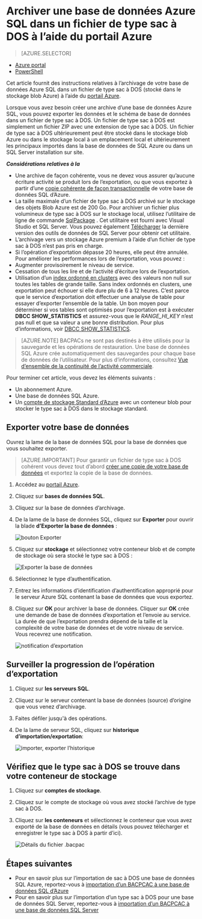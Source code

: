 <properties
    pageTitle="Archiver une base de données Azure SQL dans un fichier de type sac à DOS à l’aide du portail Azure"
    description="Archiver une base de données Azure SQL dans un fichier de type sac à DOS à l’aide du portail Azure"
    services="sql-database"
    documentationCenter=""
    authors="stevestein"
    manager="jhubbard"
    editor=""/>

<tags
    ms.service="sql-database"
    ms.devlang="NA"
    ms.date="08/15/2016"
    ms.author="sstein"
    ms.workload="data-management"
    ms.topic="article"
    ms.tgt_pltfrm="NA"/>


# <a name="archive-an-azure-sql-database-to-a-bacpac-file-using-the-azure-portal"></a>Archiver une base de données Azure SQL dans un fichier de type sac à DOS à l’aide du portail Azure

> [AZURE.SELECTOR]
- [Azure portal](sql-database-export.md)
- [PowerShell](sql-database-export-powershell.md)

Cet article fournit des instructions relatives à l’archivage de votre base de données Azure SQL dans un fichier de type sac à DOS (stocké dans le stockage blob Azure) à l’aide du [portail Azure](https://portal.azure.com).

Lorsque vous avez besoin créer une archive d’une base de données Azure SQL, vous pouvez exporter les données et le schéma de base de données dans un fichier de type sac à DOS. Un fichier de type sac à DOS est simplement un fichier ZIP avec une extension de type sac à DOS. Un fichier de type sac à DOS ultérieurement peut être stocké dans le stockage blob Azure ou dans le stockage local à un emplacement local et ultérieurement les principaux importés dans la base de données de SQL Azure ou dans un SQL Server installation sur site. 

***Considérations relatives à la***

- Une archive de façon cohérente, vous ne devez vous assurer qu’aucune écriture activité se produit lors de l’exportation, ou que vous exportez à partir d’une [copie cohérente de façon transactionnelle](sql-database-copy.md) de votre base de données SQL d’Azure.
- La taille maximale d’un fichier de type sac à DOS archivé sur le stockage des objets Blob Azure est de 200 Go. Pour archiver un fichier plus volumineux de type sac à DOS sur le stockage local, utilisez l’utilitaire de ligne de commande [SqlPackage](https://msdn.microsoft.com/library/hh550080.aspx) . Cet utilitaire est fourni avec Visual Studio et SQL Server. Vous pouvez également [Télécharger](https://msdn.microsoft.com/library/mt204009.aspx) la dernière version des outils de données de SQL Server pour obtenir cet utilitaire.
- L’archivage vers un stockage Azure premium à l’aide d’un fichier de type sac à DOS n’est pas pris en charge.
- Si l’opération d’exportation dépasse 20 heures, elle peut être annulée. Pour améliorer les performances lors de l’exportation, vous pouvez :
 - Augmenter provisoirement le niveau de service.
 - Cessation de tous les lire et de l’activité d’écriture lors de l’exportation.
 - Utilisation d’un [index ordonné en clusters](https://msdn.microsoft.com/library/ms190457.aspx) avec des valeurs non null sur toutes les tables de grande taille. Sans index ordonnés en clusters, une exportation peut échouer si elle dure plu de 6 à 12 heures. C’est parce que le service d’exportation doit effectuer une analyse de table pour essayer d’exporter l’ensemble de la table. Un bon moyen pour déterminer si vos tables sont optimisés pour l’exportation est à exécuter **DBCC SHOW_STATISTICS** et assurez-vous que le *RANGE_HI_KEY* n’est pas null et que sa valeur a une bonne distribution. Pour plus d’informations, voir [DBCC SHOW_STATISTICS](https://msdn.microsoft.com/library/ms174384.aspx).


> [AZURE.NOTE] BACPACs ne sont pas destinés à être utilisés pour la sauvegarde et les opérations de restauration. Une base de données SQL Azure crée automatiquement des sauvegardes pour chaque base de données de l’utilisateur. Pour plus d’informations, consultez [Vue d’ensemble de la continuité de l’activité commerciale](sql-database-business-continuity.md).

Pour terminer cet article, vous devez les éléments suivants :

- Un abonnement Azure.
- Une base de données SQL Azure. 
- Un [compte de stockage Standard d’Azure](../storage/storage-create-storage-account.md) avec un conteneur blob pour stocker le type sac à DOS dans le stockage standard.

## <a name="export-your-database"></a>Exporter votre base de données

Ouvrez la lame de la base de données SQL pour la base de données que vous souhaitez exporter.

> [AZURE.IMPORTANT] Pour garantir un fichier de type sac à DOS cohérent vous devez tout d’abord [créer une copie de votre base de données](sql-database-copy.md) et exportez la copie de la base de données. 

1.  Accédez au [portail Azure](https://portal.azure.com).
2.  Cliquez sur **bases de données SQL**.
3.  Cliquez sur la base de données d’archivage.
4.  De la lame de la base de données SQL, cliquez sur **Exporter** pour ouvrir la blade **d’Exporter la base de données** :

    ![bouton Exporter][1]

5.  Cliquez sur **stockage** et sélectionnez votre conteneur blob et de compte de stockage où sera stocké le type sac à DOS :

    ![Exporter la base de données][2]

6. Sélectionnez le type d’authentification. 
7.  Entrez les informations d’identification d’authentification approprié pour le serveur Azure SQL contenant la base de données que vous exportez.
8.  Cliquez sur **OK** pour archiver la base de données. Cliquer sur **OK** crée une demande de base de données d’exportation et l’envoie au service. La durée de que l’exportation prendra dépend de la taille et la complexité de votre base de données et de votre niveau de service. Vous recevrez une notification.

    ![notification d’exportation][3]

## <a name="monitor-the-progress-of-the-export-operation"></a>Surveiller la progression de l’opération d’exportation

1.  Cliquez sur **les serveurs SQL**.
2.  Cliquez sur le serveur contenant la base de données (source) d’origine que vous venez d’archivage.
3.  Faites défiler jusqu'à des opérations.
4.  De la lame de serveur SQL, cliquez sur **historique d’importation/exportation**:

    ![importer, exporter l’historique][4]

## <a name="verify-the-bacpac-is-in-your-storage-container"></a>Vérifiez que le type sac à DOS se trouve dans votre conteneur de stockage

1.  Cliquez sur **comptes de stockage**.
2.  Cliquez sur le compte de stockage où vous avez stocké l’archive de type sac à DOS.
3.  Cliquez sur **les conteneurs** et sélectionnez le conteneur que vous avez exporté de la base de données en détails (vous pouvez télécharger et enregistrer le type sac à DOS à partir d’ici).

    ![Détails du fichier .bacpac][5]  

## <a name="next-steps"></a>Étapes suivantes

- Pour en savoir plus sur l’importation de sac à DOS une base de données SQL Azure, reportez-vous à [importation d’un BACPCAC à une base de données SQL d’Azure](sql-database-import.md)
- Pour en savoir plus sur l’importation d’un type sac à DOS pour une base de données SQL Server, reportez-vous à [importation d’un BACPCAC à une base de données SQL Server](https://msdn.microsoft.com/library/hh710052.aspx)



<!--Image references-->
[1]: ./media/sql-database-export/export.png
[2]: ./media/sql-database-export/export-blade.png
[3]: ./media/sql-database-export/export-notification.png
[4]: ./media/sql-database-export/export-history.png
[5]: ./media/sql-database-export/bacpac-archive.png

